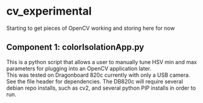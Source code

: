 # cv_experimental
Starting to get pieces of OpenCV working and storing here for now

## Component 1: colorIsolationApp.py
This is a python script that allows a user to manually tune HSV min and max parameters for plugging into an OpenCV application later.  
This was tested on Dragonboard 820c currently with only a USB camera.
See the file header for dependencies.  The DB820c will require several debian repo installs, such as cv2, and several python PIP installs in order to run.

